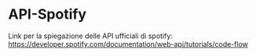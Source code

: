# API-Spotify
Link per la spiegazione delle API ufficiali di spotify: https://developer.spotify.com/documentation/web-api/tutorials/code-flow
